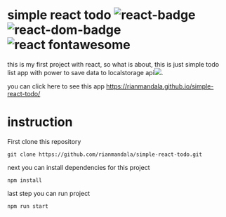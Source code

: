 # simple react todo <img src="https://img.shields.io/badge/react-16.13.1-blue" alt="react-badge" /> <img src="https://img.shields.io/badge/react--dom-16.13.1-orange" alt="react-dom-badge" /> <img src="https://img.shields.io/badge/react--fontawesome-0.1.11-success" alt="react fontawesome" />

this is my first project with react, so what is about, this is just simple todo list app with power to save data to localstorage api<img src="https://emojipedia-us.s3.dualstack.us-west-1.amazonaws.com/thumbs/120/whatsapp/238/smiling-face-with-smiling-eyes_1f60a.png" src="sime-emoji">.

you can click here to see this app https://rianmandala.github.io/simple-react-todo/

# instruction
First clone this repository
```
git clone https://github.com/rianmandala/simple-react-todo.git
```
next you can install dependencies for this project
```
npm install
```
last step you can run project
```
npm run start
```
